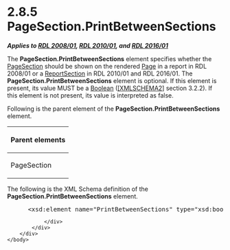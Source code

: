 <html dir="LTR" xmlns:mshelp="http://msdn.microsoft.com/mshelp" xmlns:ddue="http://ddue.schemas.microsoft.com/authoring/2003/5" xmlns:xlink="http://www.w3.org/1999/xlink" xmlns:tool="http://www.microsoft.com/tooltip">
    <head>
        <meta http-equiv="Content-Type" content="text/html; CHARSET=utf-8"></meta>
        <meta name="save" content="history"></meta>
        <title>2.8.5 PageSection.PrintBetweenSections</title>
        <xml>
            <mshelp:toctitle title="2.8.5 PageSection.PrintBetweenSections"></mshelp:toctitle>
            <mshelp:rltitle title="[MS-RDL]: PageSection.PrintBetweenSections"></mshelp:rltitle>
            <mshelp:keyword index="A" term="b0d668d6-6689-4352-9a52-c33951b216a0"></mshelp:keyword>
            <mshelp:attr name="DCSext.ContentType" value="open specification"></mshelp:attr>
            <mshelp:attr name="AssetID" value="b0d668d6-6689-4352-9a52-c33951b216a0"></mshelp:attr>
            <mshelp:attr name="TopicType" value="kbRef"></mshelp:attr>
            <mshelp:attr name="DCSext.Title" value="[MS-RDL]: PageSection.PrintBetweenSections" />
        </xml>
    </head>
    <body>
        <div id="header">
            <h1 class="heading">2.8.5 PageSection.PrintBetweenSections</h1>
        </div>
        <div id="mainSection">
            <div id="mainBody">
                <div id="allHistory" class="saveHistory"></div>
                <div id="sectionSection0" class="section" name="collapseableSection">
                    

<p><b><i>Applies to </i></b><a href="1e855f94-4617-47e4-b89e-0856c6cb420f.md"><b><i>RDL 2008/01</i></b></a><b><i>,
</i></b><a href="3428e690-a348-4ec7-8a6a-8efb42d2cdee.md"><b><i>RDL 2010/01</i></b></a><b><i>,
and </i></b><a href="52ce3983-2bfc-4e72-9359-42aaf5fe4509.md"><b><i>RDL 2016/01</i></b></a></p>

<p>The <b>PageSection.PrintBetweenSections</b> element
specifies whether the <a href="afff0921-7d95-4216-8f28-635c67d539d8.md">PageSection</a>
should be shown on the rendered <a href="b5e525d5-00d6-4e1a-8813-55f327da6b4c.md">Page</a> in a report in
RDL 2008/01 or a <a href="96c3d25f-d8ce-4fe4-ab03-592edaa4a1da.md">ReportSection</a>
in RDL 2010/01 and RDL 2016/01. The <b>PageSection.PrintBetweenSections</b>
element is optional. If this element is present, its value MUST be a <a href="4802fa14-3619-43fa-9898-3acab160a24c.md">Boolean</a> (<a href="https://go.microsoft.com/fwlink/?LinkId=90610">[XMLSCHEMA2]</a> section
3.2.2). If this element is not present, its value is interpreted as false.</p>

<p>Following is the parent element of the <b>PageSection.PrintBetweenSections</b>
element.</p>

<table>
 <thead>
  <tr>
   <th>
   <p>Parent elements</p>
   </th>
  </tr>
 </thead>
 <tr>
  <td>
  <p>PageSection</p>
  </td>
 </tr>
</table>

<p>The following is the XML Schema definition of the <b>PageSection.PrintBetweenSections</b>
element.</p>

<dl>
<dd>
<div><pre> &lt;xsd:element name=&quot;PrintBetweenSections&quot; type=&quot;xsd:boolean&quot; minOccurs=&quot;0&quot; /&gt;
</pre></div>
</dd></dl>


                </div>
            </div>
        </div>
    </body>
</html>